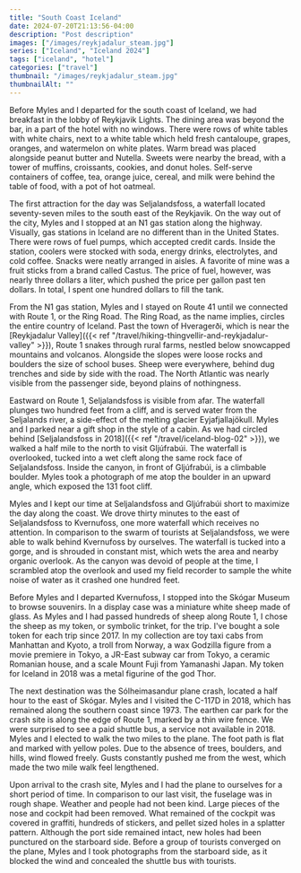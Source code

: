 ```yaml
---
title: "South Coast Iceland"
date: 2024-07-20T21:13:56-04:00
description: "Post description"
images: ["/images/reykjadalur_steam.jpg"]
series: ["Iceland", "Iceland 2024"]
tags: ["iceland", "hotel"]
categories: ["travel"]
thumbnail: "/images/reykjadalur_steam.jpg"
thumbnailAlt: ""
---
```


Before Myles and I departed for the south coast of Iceland, we had breakfast in the lobby of Reykjavik Lights. The dining area was beyond the bar, in a part of the hotel with no windows. There were rows of white tables with white chairs, next to a white table which held fresh cantaloupe, grapes, oranges, and watermelon on white plates. Warm bread was placed alongside peanut butter and Nutella. Sweets were nearby the bread, with a tower of muffins, croissants, cookies, and donut holes. Self-serve containers of coffee, tea, orange juice, cereal, and milk were behind the table of food, with a pot of hot oatmeal.

The first attraction for the day was Seljalandsfoss, a waterfall located seventy-seven miles to the south east of the Reykjavik. On the way out of the city, Myles and I stopped at an N1 gas station along the highway. Visually, gas stations in Iceland are no different than in the United States. There were rows of fuel pumps, which accepted credit cards. Inside the station, coolers were stocked with soda, energy drinks, electrolytes, and cold coffee. Snacks were neatly arranged in aisles. A favorite of mine was a fruit sticks from a brand called Castus. The price of fuel, however, was nearly three dollars a liter, which pushed the price per gallon past ten dollars. In total, I spent one hundred dollars to fill the tank.

From the N1 gas station, Myles and I stayed on Route 41 until we connected with Route 1, or the Ring Road. The Ring Road, as the name implies, circles the entire country of Iceland. Past the town of Hveragerði, which is near the [Reykjadalur Valley]({{< ref "/travel/hiking-thingvellir-and-reykjadalur-valley" >}}), Route 1 snakes through rural farms, nestled below snowcapped mountains and volcanos. Alongside the slopes were loose rocks and boulders the size of school buses. Sheep were everywhere, behind dug trenches and side by side with the road. The North Atlantic was nearly visible from the passenger side, beyond plains of nothingness.

Eastward on Route 1, Seljalandsfoss is visible from afar. The waterfall plunges two hundred feet from a cliff, and is served water from the Seljalands river, a side-effect of the melting glacier Eyjafjallajökull. Myles and I parked near a gift shop in the style of a cabin. As we had circled behind [Seljalandsfoss in 2018]({{< ref "/travel/iceland-blog-02" >}}), we walked a half mile to the north to visit Gljúfrabúi. The waterfall is overlooked, tucked into a wet cleft along the same rock face of Seljalandsfoss. Inside the canyon, in front of Gljúfrabúi, is a climbable boulder. Myles took a photograph of me atop the boulder in an upward angle, which exposed the 131 foot cliff.

Myles and I kept our time at Seljalandsfoss and Gljúfrabúi short to maximize the day along the coast. We drove thirty minutes to the east of Seljalandsfoss to Kvernufoss, one more waterfall which receives no attention. In comparison to the swarm of tourists at Seljalandsfoss, we were able to walk behind Kvernufoss by ourselves. The waterfall is tucked into a gorge, and is shrouded in constant mist, which wets the area and nearby organic overlook. As the canyon was devoid of people at the time, I scrambled atop the overlook and used my field recorder to sample the white noise of water as it crashed one hundred feet.

Before Myles and I departed Kvernufoss, I stopped into the Skógar Museum to browse souvenirs. In a display case was a miniature white sheep made of glass. As Myles and I had passed hundreds of sheep along Route 1, I chose the sheep as my token, or symbolic trinket, for the trip. I've bought a sole token for each trip since 2017. In my collection are toy taxi cabs from Manhattan and Kyoto, a troll from Norway, a wax Godzilla figure from a movie premiere in Tokyo, a JR-East subway car from Tokyo, a ceramic Romanian house, and a scale Mount Fuji from Yamanashi Japan. My token for Iceland in 2018 was a metal figurine of the god Thor.

The next destination was the Sólheimasandur plane crash, located a half hour to the east of Skógar. Myles and I visited the C-117D in 2018, which has remained along the southern coast since 1973. The earthen car park for the crash site is along the edge of Route 1, marked by a thin wire fence. We were surprised to see a paid shuttle bus, a service not available in 2018. Myles and I elected to walk the two miles to the plane. The foot path is flat and marked with yellow poles. Due to the absence of trees, boulders, and hills, wind flowed freely. Gusts constantly pushed me from the west, which made the two mile walk feel lengthened.

Upon arrival to the crash site, Myles and I had the plane to ourselves for a short period of time. In comparison to our last visit, the fuselage was in rough shape. Weather and people had not been kind. Large pieces of the nose and cockpit had been removed. What remained of the cockpit was covered in graffiti, hundreds of stickers, and pellet sized holes in a splatter pattern. Although the port side remained intact, new holes had been punctured on the starboard side. Before a group of tourists converged on the plane, Myles and I took photographs from the starboard side, as it blocked the wind and concealed the shuttle bus with tourists.

<!-- Dyrhólaey -->

<!-- Reynisfjara Beach / Black beach burger -->

<!-- Hjörleifshöfði Cave -->
